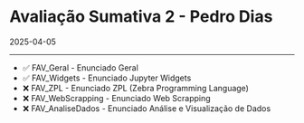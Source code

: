 # Avaliação Sumativa 2 - Pedro Dias
2025-04-05

***

* ✅ FAV_Geral        - Enunciado Geral
* ✅ FAV_Widgets      - Enunciado Jupyter Widgets
* ❌ FAV_ZPL          - Enunciado ZPL (Zebra Programming Language)
* ❌ FAV_WebScrapping - Enunciado Web Scrapping
* ❌ FAV_AnaliseDados - Enunciado Análise e Visualização de Dados